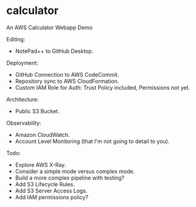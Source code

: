 # calculator
An AWS Calculator Webapp Demo

Editing:
- NotePad++ to GitHub Desktop.

Deployment:
- GitHub Connection to AWS CodeCommit.
- Repository sync to AWS CloudFormation.
- Custom IAM Role for Auth: Trust Policy included, Permissions not yet.

Architecture:
- Public S3 Bucket.

Observability:
- Amazon CloudWatch.
- Account Level Monitoring (that I'm not going to detail to you).

Todo:
- Explore AWS X-Ray.
- Consider a simple mode versus complex mode.
- Build a more complex pipeline with testing?
- Add S3 Lifecycle Rules.
- Add S3 Server Access Logs.
- Add IAM permissions policy?
